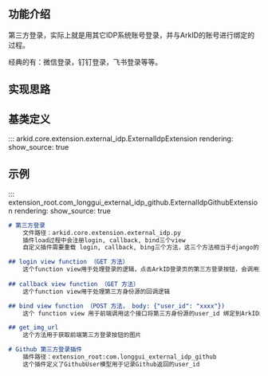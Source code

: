 ## 功能介绍
第三方登录，实际上就是用其它IDP系统账号登录，并与ArkID的账号进行绑定的过程。

经典的有：微信登录，钉钉登录，飞书登录等等。

## 实现思路



## 基类定义

::: arkid.core.extension.external_idp.ExternalIdpExtension
    rendering:
        show_source: true
    
## 示例

::: extension_root.com_longgui_external_idp_github.ExternalIdpGithubExtension
    rendering:
        show_source: true
        
``` markdown
# 第三方登录
    文件路径：arkid.core.extension.external_idp.py
    插件load过程中会注册login, callback, bind三个view
    自定义插件需要重载 login, callback, bing三个方法，这三个方法相当于django的function view

## login view function （GET 方法）
    这个function view用于处理登录的逻辑，点击ArkID登录页的第三方登录按钮，会调用这个接口
    
## callback view function （GET 方法）
    这个function view用于处理第三方身份源的回调逻辑

## bind view function （POST 方法， body: {"user_id": "xxxx"})
    这个 function view 用于前端调用这个接口将第三方身份源的user_id 绑定到ArkID的user上

## get_img_url
    这个方法用于获取前端第三方登录按钮的图片

# Github 第三方登录插件
    插件路径：extension_root:com.longgui_external_idp_github
    这个插件定义了GithubUser模型用于记录Github返回的user_id
```